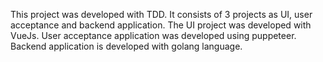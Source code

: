 This project was developed with TDD. It consists of 3 projects as UI, user acceptance and backend application. The UI project was developed with VueJs. User acceptance application was developed using puppeteer. Backend application is developed with golang language.
